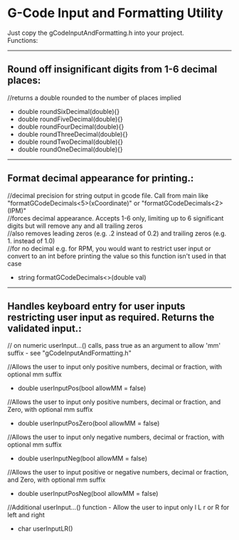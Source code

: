 # G-Code Input and Formatting Utility  
Just copy the gCodeInputAndFormatting.h into your project.  
Functions:  

------------------------------------------------------------------  
## Round off insignificant digits from 1-6 decimal places:  
//returns a double rounded to the number of places implied  
  
* double roundSixDecimal(double){}  
* double roundFiveDecimal(double){}  
* double roundFourDecimal(double){}  
* double roundThreeDecimal(double){}  
* double roundTwoDecimal(double){}  
* double roundOneDecimal(double){}  
  
------------------------------------------------------------------  
## Format decimal appearance for printing.:  
//decimal precision for string output in gcode file. Call from main like "formatGCodeDecimals<5>(xCoordinate)" or "formatGCodeDecimals<2>(IPM)"  
//forces decimal appearance. Accepts 1-6 only, limiting up to 6 significant digits but will remove any and all trailing zeros  
//also removes leading zeros (e.g. .2 instead of 0.2) and trailing zeros (e.g. 1. instead of 1.0)  
//for no decimal e.g. for RPM, you would want to restrict user input or convert to an int before printing the value so this function isn't used in that case  
  
* string formatGCodeDecimals<>(double val)  
  
------------------------------------------------------------------  
## Handles keyboard entry for user inputs restricting user input as required. Returns the validated input.:  
// on numeric userInput...() calls, pass true as an argument to allow 'mm' suffix - see "gCodeInputAndFormatting.h"  
  
//Allows the user to input only positive numbers, decimal or fraction, with optional mm suffix  
* double userInputPos(bool allowMM = false)  
  
//Allows the user to input only positive numbers, decimal or fraction, and Zero, with optional mm suffix  
* double userInputPosZero(bool allowMM = false)  
  
//Allows the user to input only negative numbers, decimal or fraction, with optional mm suffix  
* double userInputNeg(bool allowMM = false)  
  
//Allows the user to input positive or negative numbers, decimal or fraction, and Zero, with optional mm suffix  
* double userInputPosNeg(bool allowMM = false)  
  
//Additional userInput...() function - Allow the user to input only l L r or R for left and right  
* char userInputLR()  

